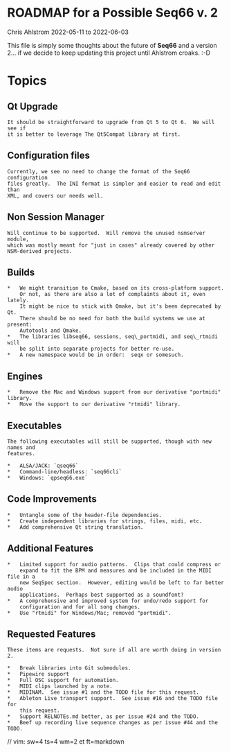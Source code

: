 # ROADMAP for a Possible Seq66 v. 2

Chris Ahlstrom
2022-05-11 to 2022-06-03

This file is simply some thoughts about the future of __Seq66__ and
a version 2...  if we decide to keep updating this project until Ahlstrom
croaks. :-D

# Topics

##  Qt Upgrade

    It should be straightforward to upgrade from Qt 5 to Qt 6.  We will see if
    it is better to leverage The Qt5Compat library at first.

##  Configuration files

    Currently, we see no need to change the format of the Seq66 configuration
    files greatly.  The INI format is simpler and easier to read and edit than
    XML, and covers our needs well.

##  Non Session Manager

    Will continue to be supported.  Will remove the unused nsmserver module,
    which was mostly meant for "just in cases" already covered by other
    NSM-derived projects.

##  Builds

    *   We might transition to Cmake, based on its cross-platform support.
        Or not, as there are also a lot of complaints about it, even lately.
        It might be nice to stick with Qmake, but it's been deprecated by Qt.
        There should be no need for both the build systems we use at present:
        Autotools and Qmake.
    *   The libraries libseq66, sessions, seq\_portmidi, and seq\_rtmidi will
        be split into separate projects for better re-use.
    *   A new namespace would be in order:  seqx or somesuch.

##  Engines

    *   Remove the Mac and Windows support from our derivative "portmidi" library.
    *   Move the support to our derivative "rtmidi" library.

##  Executables

    The following executables will still be supported, though with new names and
    features.

    *   ALSA/JACK: `qseq66`
    *   Command-line/headless: `seq66cli`
    *   Windows: `qpseq66.exe`

## Code Improvements

    *   Untangle some of the header-file dependencies.
    *   Create independent libraries for strings, files, midi, etc.
    *   Add comprehensive Qt string translation.

##  Additional Features

    *   Limited support for audio patterns.  Clips that could compress or
        expand to fit the BPM and measures and be included in the MIDI file in a
        new SeqSpec section.  However, editing would be left to far better audio
        applications.  Perhaps best supported as a soundfont?
    *   A comprehensive and improved system for undo/redo support for
        configuration and for all song changes.
    *   Use "rtmidi" for Windows/Mac; removed "portmidi".

##  Requested Features

    These items are requests.  Not sure if all are worth doing in version 2.

    *   Break libraries into Git submodules.
    *   Pipewire support
    *   Full OSC support for automation.
    *   MIDI clips launched by a note.
    *   MIDINAM.  See issue #1 and the TODO file for this request.
    *   Ableton Live transport support.  See issue #16 and the TODO file for
        this request.
    *   Support RELNOTEs.md better, as per issue #24 and the TODO.
    *   Beef up recording live sequence changes as per issue #44 and the TODO.

// vim: sw=4 ts=4 wm=2 et ft=markdown
